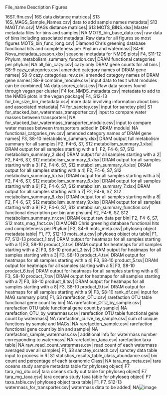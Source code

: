File_name	Description	Figures

16ST.ffm.csv|	16S data distance matrices|	S13
16S_MAGS_Sample_Names.csv|	data to add sample names metadata|	S13
MAGT.fm.csv|	MAGs distance matrices|	S13
MOTS_BINS.xlsx|	Master metadata files for bins and samples|	NA
MOTS_bin_base_data.csv|	raw data of bins including associated metadata|	Raw data for all figures so most figures
MOTS_bin_func_long.csv|	Diamond Chris greening database functional hits and completeness per Phylum and watermass|	S4-6
Nova_metadata_season.xlsx|	seasonal metadata for NMDS plots|	F4, S11-12
Phylum_metabolism_summary_function.csv|	DRAM functional categories per phylum|	NA
all_bin_cazy.csv|	cazy only DRAM gene counts for all bins |	S8-9
cazy_categories.csv|	amended category names of DRAM gene names|	S8-9
cazy_categories_rev.csv|	amended category names of DRAM gene names|	S8-9
combine_module.csv|	input data to tes t what modules can be combined|	NA
data.scores_clust.csv|	Raw data scores found through vegan per cluster|	F4
for_NMDS_metadata.csv|	metadata to add to the NMDS plots in the vegan package|	F4, S12-13
for_bin_size_bin_metadata.csv|	more data involving information about bins and associated metadata|	F4
for_sanctey.csv|	input for sanctey plot|	S1
for_stacked_bar_watermass_transporter.csv|	input to compare water masses between transporters|	NA
for_stacked_bar_watermass_transporter_module.csv|	input to compare water masses between transporters added in DRAM module|	NA
functional_catgories_rev.csv|	amended category names of DRAM gene names|	F3, S8-10
metabolism_summary.xlsx|	DRAM output full metabolism summary for all samples|	F2, F4-6, S7, S12
metabolism_summary_1.xlsx|	DRAM output for all samples starting with a 1|	F2, F4-6, S7, S12
metabolism_summary_2.xlsx|	DRAM output for all samples starting with a 2|	F2, F4-6, S7, S12
metabolism_summary_3.xlsx|	DRAM output for all samples starting with a 3|	F2, F4-6, S7, S12
metabolism_summary_4.xlsx|	DRAM output for all samples starting with a 4|	F2, F4-6, S7, S12
metabolism_summary_5.xlsx|	DRAM output for all samples starting with a 5|	F2, F4-6, S7, S12
metabolism_summary_6.xlsx|	DRAM output for all samples starting with a 6|	F2, F4-6, S7, S12
metabolism_summary_7.xlsx|	DRAM output for all samples starting with a 7|	F2, F4-6, S7, S12
metabolism_summary_8.xlsx|	DRAM output for all samples starting with a 8|	F2, F4-6, S7, S12
metabolism_summary_9.xlsx|	DRAM output for all samples starting with a 9|	F2, F4-6, S7, S12
metabolism_summary_function.csv|	functional description per bin and phylum|	F2, F4-6, S7, S12
metabolism_summary_nr.csv|	DRAM output raw data per bin|	F2, F4-6, S7, S12
mots_mag_fnct.csv|	DIAMOND Chris greening database functional hits and completeness per Phylum|	F2, S4-6
mots_meta.csv|	phyloseq object metadata table|	F1, F7, S12-13
mots_otu.csv|	phyloseq object otu table|	F1, F7, S12-13
product_1.tsv|	DRAM output for heatmaps for all samples starting with a 1|	F3, S8-10
product_2.tsv|	DRAM output for heatmaps for all samples starting with a 2|	F3, S8-10
product_3.tsv|	DRAM output for heatmaps for all samples starting with a 3|	F3, S8-10
product_4.tsv|	DRAM output for heatmaps for all samples starting with a 4|	F3, S8-10
product_5.tsv|	DRAM output for heatmaps for all samples starting with a 5|	F3, S8-10
product_6.tsv|	DRAM output for heatmaps for all samples starting with a 6|	F3, S8-10
product_7.tsv|	DRAM output for heatmaps for all samples starting with a 7|	F3, S8-10
product_8.tsv|	DRAM output for heatmaps for all samples starting with a 8|	F3, S8-10
product_9.tsv|	DRAM output for heatmaps for all samples starting with a 9|	F3, S8-10
rank_df.csv|	input for MAG summary plots|	F1, S3
rarefaction_OTU.csv|	rarefaction OTU table functional gene count by bin|	NA
rarefaction_OTU_by_sample.csv|	rarefaction OTU table functional gene count by sample|	NA
rarefaction_OTU_by_watermass.csv|	rarefaction OTU table functional gene count by watermass|	NA
rarefaction_curve_by_sample.csv|	sum of unique functions by sample and MAGs|	NA
rarefaction_sample.csv|	rarefaction functional gene count by bin and sample|	NA
rarefaction_sample_watermass.csv|	additional info for watermass number corresponding to watermass|	NA
rarefaction_taxa.csv|	rarefaction taxa table|	NA
raw_read_count_watermass.csv|	read count of each watermass averaged over all samples|	F1, S3
sanctey_scratch.csv|	sanctey data table input to process in R|	S1
statistics_results_table_class_abundance.csv|	bin count and percentage of each taxanomic Class|	NA
tara_mg_meta.csv|	tara oceans study sample metadata table for phyloseq object|	F7
tara_mg_otu.csv|	tara oceans study out table for phyloseq object|	F7
tara_mg_taxa.csv|	tara oceans study taxa table for phyloseq object|	F7
taxa_table.csv|	phyloseq object taxa table|	F1, F7, S12-13
watermass_for_transporter.csv|	watermass data to be added|	NA![image](https|//github.com/user-attachments/assets/d7184691-9fe6-420b-8dbe-118d75559d5e)
